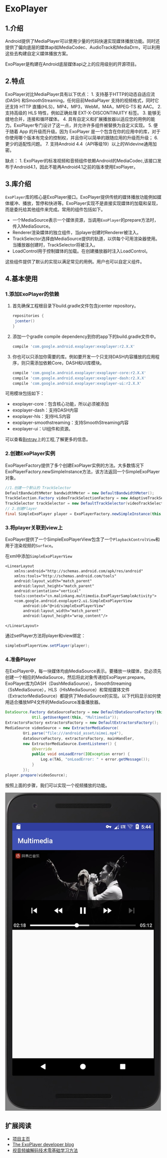 # ExoPlayer

## 1.介绍

Android提供了MediaPlayer可以使用少量的代码快速实现媒体播放功能。同时还提供了偏向底层的媒体api如MediaCodec、AudioTrack和MediaDrm，可以利用这些去构建自定义媒体播放方案。

ExoPlayer是构建在Android底层媒体api之上的应用级别的开源项目。

## 2.特点

ExoPlayer对比MediaPlayer具有以下优点： 1. 支持基于HTTP的动态自适应流 \(DASH\) 和SmoothStreaming，任何目前MediaPlayer 支持的视频格式，同时它还支持 HTTP 直播\(HLS\)，MP4，MP3，WebM，M4A，MPEG-TS 和 AAC。 2. 支持高级的 HLS 特性，例如正确处理 EXT-X-DISCONTINUITY 标签。 3. 能够无缝地合并，连接和循环媒体。 4. 具有自定义和扩展播放器以适应您的用例的能力。ExoPlayer专门设计了这一点，并允许许多组件被替换为自定义实现。 5. 便于随着 App 的升级而升级。因为 ExoPlayer 是一个包含在你的应用中的库，对于你使用哪个版本有完全的控制权，并且你可以简单的跟随应用的升级而升级； 6. 更少的适配性问题。 7. 支持Android 4.4（API等级19）以上的Widevine通用加密。

缺点： 1. ExoPlayer的标准视频和音频组件依赖Android的MediaCodec,该接口发布于Android4.1，因此不能再Android4.1之前的版本使用ExoPlayer。

## 3.库介绍

`ExoPlayer`库的核心是ExoPlayer接口。ExoPlayer提供传统的媒体播放功能例如媒体缓冲、播放，暂停和快进等。ExoPlayer实现不是直接实现媒体的加载和呈现，而是委托给其他组件来完成。常用的组件包括如下。

* 一个MediaSource表示一个媒体资源，当调用`ExoPlayer`的prepare方法时，传入MediaSource。
* Renderer渲染媒体的独立组件，当player创建时Renderer被注入。
* TrackSelector选择由MediaSource提供的轨道，以供每个可用渲染器使用。当播放器创建时，TrackSelector将被注入。
* LoadControl用于控制媒体的加载。在创建播放器时注入LoadControl。

这些组件提供了默认的实现以满足常见的用例。用户也可以自定义组件。

## 4.基本使用

### 1.添加ExoPlayer的依赖

1. 首先确保工程根目录下build.gradle文件包含jcenter repository。

   ```groovy
   repositories {
    jcenter()
   }
   ```

2. 添加一个gradle compile dependency到你的app下的build.gradle文件中。

   ```groovy
   compile 'com.google.android.exoplayer:exoplayer:r2.X.X'
   ```

3. 你也可以只添加你需要的库。例如要开发一个只支持DASH内容播放的应用程序，则只需添加依赖Core，DASH和UI库模块。

   ```groovy
   compile 'com.google.android.exoplayer:exoplayer-core:r2.X.X'
   compile 'com.google.android.exoplayer:exoplayer-dash:r2.X.X'
   compile 'com.google.android.exoplayer:exoplayer-ui:r2.X.X'
   ```

可用模块包括如下：

* exoplayer-core：包含核心功能，所以必须被添加
* exoplayer-dash：支持DASH内容
* exoplayer-hls：支持HLS内容
* exoplayer-smoothstreaming：支持SmoothStreaming内容
* exoplayer-ui：UI组件和资源。

可以查看[Bintray](https://bintray.com/google/exoplayer)上的工程,了解更多的信息。

### 2.创建ExoPlayer实例

ExoPlayerFactory提供了多个创建ExoPlayer实例的方法。大多数情况下ExoPlayerFactory.newSimpleInstance方法，该方法返回一个SimpleExoPlayer对象。

```java
//1.创建一个默认的 TrackSelector
DefaultBandwidthMeter bandwidthMeter = new DefaultBandwidthMeter();
TrackSelection.Factory videoTrackSelectionFactory = new AdaptiveTrackSelection.Factory(bandwidthMeter);
TrackSelector trackSelector = new DefaultTrackSelector(videoTrackSelectionFactory);
// 2.创建Player
final SimpleExoPlayer player = ExoPlayerFactory.newSimpleInstance(this, trackSelector);
```

### 3.将player关联到view上

ExoPlayer提供了一个SimpleExoPlayerView包含了一个`PlaybackControlView`和用于渲染视频的`Surface`。

在xml中添加`SimpleExoPlayerView`

```markup
<LinearLayout
    xmlns:android="http://schemas.android.com/apk/res/android"
    xmlns:tools="http://schemas.android.com/tools"
    android:layout_width="match_parent"
    android:layout_height="match_parent"
    android:orientation="vertical"
    tools:context="cn.malinkang.multimedia.ExoPlayerSampleActivity">
    <com.google.android.exoplayer2.ui.SimpleExoPlayerView
        android:id="@+id/simpleExoPlayerView"
        android:layout_width="match_parent"
        android:layout_height="wrap_content"/>

</LinearLayout>
```

通过setPlayer方法将player和view绑定：

```java
simpleExoPlayerView.setPlayer(player);
```

### 4.准备Player

在ExoPlayer中，每一块媒体均由MediaSource表示。要播放一块媒体，您必须先创建一个相应的MediaSource，然后将此对象传递给ExoPlayer.prepare。 ExoPlayer库为DASH（DashMediaSource），SmoothStreaming（SsMediaSource），HLS（HlsMediaSource）和常规媒体文件（ExtractorMediaSource）都提供了MediaSource的实现。以下代码显示如何使用适合播放MP4文件的MediaSource准备播放器。

```java
DataSource.Factory dataSourceFactory = new DefaultDataSourceFactory(this,
            Util.getUserAgent(this, "Multimedia"));
ExtractorsFactory extractorsFactory = new DefaultExtractorsFactory();
MediaSource videoSource = new ExtractorMediaSource(
        Uri.parse("file:///android_asset/aimei.mp4"),
        dataSourceFactory, extractorsFactory, mainHandler,
        new ExtractorMediaSource.EventListener() {
            @Override
            public void onLoadError(IOException error) {
                Log.e(TAG, "onLoadError: " + error.getMessage());
            }
        });
player.prepare(videoSource);
```

按照上面的步骤，我们可以实现一个视频播放的功能。

![](../.gitbook/assets/exoplayer-1%20%282%29%20%282%29.png)

## 扩展阅读

* [项目主页](https://google.github.io/ExoPlayer/)
* [The ExoPlayer developer blog](https://medium.com/google-exoplayer)
* [视音频编解码技术零基础学习方法](http://blog.csdn.net/leixiaohua1020/article/details/18893769)


